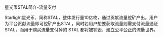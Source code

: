 星光币STAL简介-流量支付




Starlight星光币，简称STAL，整体发行量10亿枚，通过贡献流量挖矿产出。用户为平台贡献流量即可挖矿产出STAL，同时若用户想要获取流量则需支付流量通证STAL，而用于购买流量支付掉的 STAL 都将被销毁，建立公平公正的流量世界。
